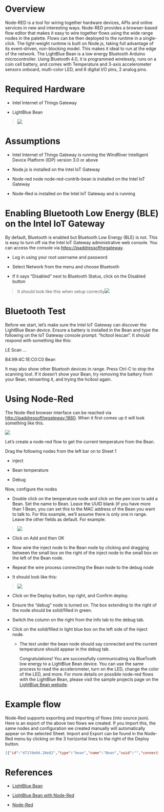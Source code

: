 Overview
========

Node-RED is a tool for wiring together hardware devices, APIs and online services in new and interesting ways. Node-RED provides a browser-based flow editor that makes it easy to wire together flows using the wide range nodes in the palette. Flows can be then deployed to the runtime in a single-click. The light-weight runtime is built on Node.js, taking full advantage of its event-driven, non-blocking model. This makes it ideal to run at the edge of the network. The LightBlue Bean is a low energy Bluetooth Arduino microcontroller. Using Bluetooth 4.0, it is programmed wirelessly, runs on a coin cell battery, and comes with Temperature and 3-axis accelerometer sensors onboard, multi-color LED, and 6 digital I/O pins, 2 analog pins.

Required Hardware
=================

-   Intel Internet of Things Gateway

-   LightBlue Bean

> ![](images/image1.png)

Assumptions
===========

-   Intel Internet of Things Gateway is running the WindRiver
    Intelligent Device Platform (IDP) version 3.0 or above

-   Node.js is installed on the Intel IoT Gateway

-   Node-red node node-red-contrib-bean is installed on the Intel IoT
    Gateway

-   Node-Red is installed on the Intel IoT Gateway and is running

Enabling Bluetooth Low Energy (BLE) on the Intel IoT Gateway
============================================================

By default, Bluetooth is enabled but Bluetooth Low Energy (BLE) is not.
This is easy to turn off via the Intel IoT Gateway administrative web
console. You can access the console via <https://ipaddressofthegateway>.

-   Log in using your root username and password

-   Select Network from the menu and choose Bluetooth

-   If it says “Disabled” next to Bluetooth Status, click on the
    Disabled button

> It should look like this when setup correctly![](images/image2.png)

Bluetooth Test
==============

Before we start, let’s make sure the Intel IoT Gateway can discover the
LightBlue Bean device. Ensure a battery is installed in the Bean and
type the following on the IoT Gateway console prompt: “hcitool lescan”.
It should respond with something like this:

LE Scan …

B4:99:4C:1E:C0:C0 Bean

It may also show other Bluetooh devices in range. Press Ctrl-C to stop
the scanning tool. If it doesn’t show your Bean, try removing the
battery from your Bean, reinserting it, and trying the hcitool again.

Using Node-Red
==============

The Node-Red browser interface can be reached via
<http://ipaddressofthegateway:1880>. When it first comes up it will look
something like this.

![](images/image3.png)

Let’s create a node-red flow to get the current temperature from the
Bean.

Drag the following nodes from the left bar on to Sheet 1

-   inject

-   Bean temperature

-   Debug

Now, configure the nodes

-   Double click on the temperature node and click on the pen icon to
    add a Bean. Set the name to Bean. Leave the UUID blank (if you have
    more than 1 Bean, you can set this to the MAC address of the Bean
    you want to talk to. For this example, we’ll assume there is only
    one in range. Leave the other fields as default. For example:

> ![](images/image4.png)

-   Click on Add and then OK

-   Now wire the inject node to the Bean node by clicking and dragging
    between the small box on the right of the inject node to the small
    box on the left of the Bean node.

-   Repeat the wire process connecting the Bean node to the debug node

<!-- -->

-   It should look like this:

> ![](images/image5.png)

-   Click on the Deploy button, top right, and Confirm deploy.

-   Ensure the “debug” node is turned on. The box extending to the right
    of the node should be solid/filled in green.

-   Switch the column on the right from the Info tab to the debug tab.

-   Click on the solid/filled in light blue box on the left side of the
    inject node.

    -   The text under the bean node should say connected and the
        current temperature should appear in the debug tab.

        Congratulations! You are successfully communicating via
        BlueTooth low energy to a LightBlue Bean device. You can use the
        same process to read the accelerometer, turn on the LED, change
        the color of the LED, and more. For more details on possible
        node-red flows with the LightBlue Bean, please visit the sample
        projects page on the [LightBlue Bean
        website](http://legacy.punchthrough.com/bean/node-red-example-projects/).

Example flow
============

Node-Red supports exporting and importing of flows (into source json).
Here is an export of the above two flows we created. If you import this,
the same nodes and configuration we created manually will automatically
appear on the selected Sheet. Import and Export can be found in the
Node-Red menu by clicking on the 3 horizontal lines to the right of the
Deploy button.

```json
[{"id":"d717de8d.28e82","type":"bean","name":"Bean","uuid":"","connectiontype":"timeout","connectiontimeout":"60"},{"id":"580e0319.a7f1fc","type":"bean temp","name":"","bean":"d717de8d.28e82","x":390,"y":231,"z":"4cb39d5b.b34c64","wires":[["b1895c9e.4e76a"]]},{"id":"b1895c9e.4e76a","type":"debug","name":"","active":true,"console":"false","complete":"payload","x":626,"y":231,"z":"4cb39d5b.b34c64","wires":[]},{"id":"e6b9cc13.19463","type":"inject","name":"","topic":"","payload":"","payloadType":"date","repeat":"","crontab":"","once":false,"x":160,"y":231,"z":"4cb39d5b.b34c64","wires":[["580e0319.a7f1fc"]]}]
```

References
==========

-   [LightBlue Bean](http://legacy.punchthrough.com/bean/)

-   [LightBlue Bean with
    Node-Red](http://legacy.punchthrough.com/bean/node-red/)

-   [Node-Red](http://nodered.org/)


